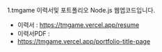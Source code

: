 1.tmgame 이력서및 포트폴리오 Node.js 웹엡코드입니다. 
- 이력서 : https://tmgame.vercel.app/resume
- 이력서PDF :  
- https://tmgame.vercel.app/portfolio-title-page

